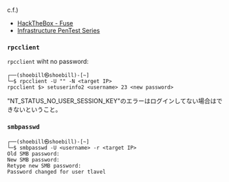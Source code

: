 c.f.)
- [HackTheBox - Fuse](https://youtu.be/VxbC03xmS60?t=1087)
- [Infrastructure PenTest Series](https://bitvijays.github.io/LFF-IPS-P3-Exploitation.html)

### `rpcclient`

`rpcclient` wiht no password:

```
┌──(shoebill㉿shoebill)-[~]
└─$ rpcclient -U "" -N <target IP>
rpcclient $> setuserinfo2 <username> 23 <new password>
```
"NT_STATUS_NO_USER_SESSION_KEY"のエラーはログインしてない場合はできないということ。

### `smbpasswd`

```
┌──(shoebill㉿shoebill)-[~]
└─$ smbpasswd -U <username> -r <target IP>
Old SMB password:
New SMB password:
Retype new SMB password:
Password changed for user tlavel
```
